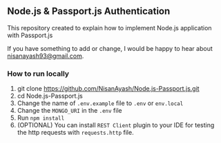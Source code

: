 ## Node.js & Passport.js Authentication

This repository created to explain how to implement Node.js application with Passport.js

If you have something to add or change, I would be happy to hear about nisanayash93@gmail.com.

### How to run locally

1. git clone https://github.com/NisanAyash/Node.js-Passport.js.git
2. cd Node.js-Passport.js
3. Change the name of `.env.example` file to `.env` or `env.local`
4. Change the `MONGO_URI` in the `.env` file
5. Run `npm install`
6. (OPTIONAL) You can install `REST Client` plugin to your IDE for testing the http requests with `requests.http` file.
